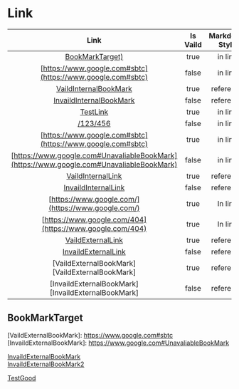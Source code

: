 # Link

| Link | Is Vaild | Markdown Style | Is Bookmark | Domain |
|:----:|:--------:|:--------------:|:-----------:|:-----------:|
| [BookMarkTarget)](#BookMarkTarget) | true | in line | true | Internal |
| [https://www.google.com#sbtc](https://www.google.com#sbtc) | false | in line | true | Internal |
| [VaildInternalBookMark][VaildInternalBookMark] | true | reference | true | Internal |
| [InvaildInternalBookMark][InvaildInternalBookMark] | false | reference | true | Internal |
| [TestLink](Link-Common.md) | true | in line | false | Internal |
| [/123/456](/123/456.md) | false | in line | false | Internal |
| [https://www.google.com#sbtc](https://www.google.com#sbtc) | true | in line | true | External |
| [https://www.google.com#UnavaliableBookMark](https://www.google.com#UnavaliableBookMark) | false | in line | true | External |
| [VaildInternalLink][VaildInternalLink] | true | reference | false | Internal |
| [InvaildInternalLink][InvaildInternalLink] | false | reference | false | Internal |
| [https://www.google.com/](https://www.google.com/) | true | In line | false | External |
| [https://www.google.com/404](https://www.google.com/404) | true | In line | false | External 
| [VaildExternalLink][VaildExternalLink] | true | reference | false | External |
| [InvaildExternalLink][InvaildExternalLink] | false | reference | false | External |
| [VaildExternalBookMark][VaildExternalBookMark] | true | reference | true | External |
| [InvaildExternalBookMark][InvaildExternalBookMark] | false | reference | true | External |  

## BookMarkTarget

[VaildInternalLink]: TestLink.md 
[InvaildInternalLink]: /123/456  
[VaildExternalLink]: https://www.google.com/  
[InvaildExternalLink]: https://www.google.com/404
[VaildInternalBookMark]: #BookMarkTarget
[InvaildInternalBookMark]: #UnavaliableBookMark 

[VaildExternalBookMark]: https://www.google.com#sbtc  <br />
[InvaildExternalBookMark]: https://www.google.com#UnavaliableBookMark  <br />


[InvaildExternalBookMark](https://docs.microsoft.com/en-us/abc#UnavaliableBookMark) <br />
[InvaildExternalBookMark2](https://docs.microsoft.com/en-us/abc#UnavaliableBookMark) <br />

[TestGood](https://review.docs.microsoft.com/en-us/bot-framework/bot-design-principles#designing-a-bot)



